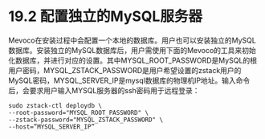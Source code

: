 # 19.2 配置独立的MySQL服务器

Mevoco在安装过程中会配置一个本地的数据库。用户也可以安装独立的MySQL数据库。安装独立的MySQL数据库后，用户需使用下面的Mevoco的工具来初始化数据库，并进行对应的设置。其中MYSQL_ROOT_PASSWORD是MySQL的根用户密码，MYSQL_ZSTACK_PASSWORD是用户希望设置的zstack用户的MySQL密码，MYSQL_SERVER_IP是mysql数据库的物理机IP地址。输入命令后，会要求用户输入MYSQL服务器的ssh密码用于远程登录：

```
sudo zstack-ctl deploydb \
--root-password="MYSQL_ROOT_PASSWORD" \
--zstack-password="MYSQL_ZSTACK_PASSWORD" \
--host=”MYSQL_SERVER_IP”
```


